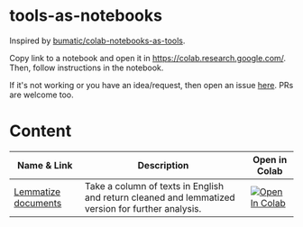 # tools-as-notebooks
Inspired by  [bumatic/colab-notebooks-as-tools](https://github.com/bumatic/colab-notebooks-as-tools/).

Copy link to a notebook and open it in https://colab.research.google.com/. Then, follow instructions in the notebook. 

If it's not working or you have an idea/request, then open an issue [here](https://github.com/paskn/tools-as-notebooks/issues). PRs are welcome too.

# Content

| Name & Link | Description | Open in Colab |
|-------------|-------------|---------------|
| [Lemmatize documents](Lemmatize_docs.ipynb) | Take a column of texts in English and return cleaned and lemmatized version for further analysis. | [![Open In Colab](https://colab.research.google.com/assets/colab-badge.svg)](https://colab.research.google.com/github/paskn/tools-as-notebooks/blob/main/Lemmatize_docs.ipynb) |
